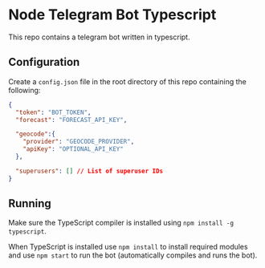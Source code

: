 # Node Telegram Bot Typescript

This repo contains a telegram bot written in typescript.

## Configuration

Create a `config.json` file in the root directory of this repo containing the following:

```json
{
  "token": "BOT_TOKEN",
  "forecast": "FORECAST_API_KEY",

  "geocode":{
    "provider": "GEOCODE_PROVIDER",
    "apiKey": "OPTIONAL_API_KEY"
  },

  "superusers": [] // List of superuser IDs
}
```

## Running

Make sure the TypeScript compiler is installed using `npm install -g typescript`.

When TypeScript is installed use `npm install` to install required modules and use `npm start` to run the bot (automatically compiles and runs the bot).

 